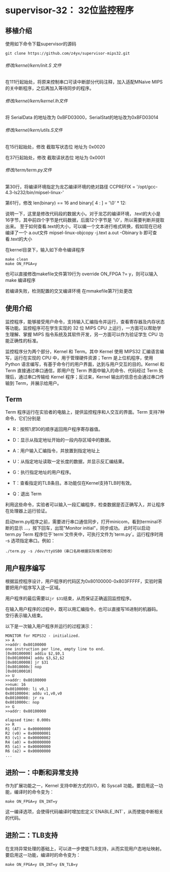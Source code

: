 # supervisor-32： 32位监控程序

## 移植介绍

使用如下命令下载supervisor的源码

```
git clone https://github.com/z4yx/supervisor-mips32.git
```

###### 修改/kernel/kern/init.S 文件

在111行起始处，将原来控制串口可读中断部分代码注释，加入适配MNaive MIPS的关中断程序，之后再加入等待同步的程序。

###### 修改/kernel/kern/kernel.lh文件

将 SerialData 的地址改为 0xBFD03000，SerialStat的地址改为0xBFD03014

###### 修改/kernel/kern/utils.S文件

在15行起始处，修改 截取写状态位 地址为 0x0020

在37行起始处，修改 截取读状态位 地址为 0x0001

###### 修改/term/term.py文件

第30行，将编译环境指定为龙芯编译环境的绝对路径
CCPREFIX = '/opt/gcc-4.3-ls232/bin/mipsel-linux-'

第61行，修改
len(binary) == 16 and binary[ 4 : ] = '\0' * 12:

说明一下，这里是修改代码段的数据大小。对于龙芯的编译环境，.text的大小是16字节，其中前四个字节是代码数据，后面12个字节是 '\0'，所以需要判断并提取出来。
至于如何查看.text的大小，可以编一个文本进行格式转换，假如现在已经编译了一个 a.out文件
mipsel-linux-objcopy -j.text a.out -Obinary b 即可查看.text的大小

在kernel目录下，输入如下命令编译程序

```
make clean
make ON_FPGA=y
```

也可以直接修改makefile文件第19行为 override ON\_FPGA ?= y，则可以输入make 编译程序

若编译失败，检测配置的交叉编译环境 在mmakefile第7行处更改

## 使用介绍

监控程序，能够接受用户命令，支持输入汇编指令并运行，查看寄存器及内存状态等功能。监控程序可在学生实现的 32 位 MIPS CPU 上运行，一方面可以帮助学生理解、掌握 MIPS 指令系统及其软件开发，另一方面可以作为验证学生 CPU 功能正确性的标准。

监控程序分为两个部分，Kernel 和 Term。其中 Kernel 使用 MIPS32 汇编语言编写，运行在实现的 CPU 中，用于管理硬件资源；Term 是上位机程序，使用 Python 语言编写，有基于命令行的用户界面，达到与用户交互的目的。Kernel 和 Term 直接通过串口通信，即用户在 Term 界面中输入的命令、代码经过 Term 处理后，通过串口传输给 Kernel 程序；反过来，Kernel 输出的信息也会通过串口传输到 Term，并展示给用户。


## Term

Term 程序运行在实验者的电脑上，提供监控程序和人交互的界面。Term 支持7种命令，它们分别是

* R：按照$1至$30的顺序返回用户程序寄存器值。

* D：显示从指定地址开始的一段内存区域中的数据。

* A：用户输入汇编指令，并放置到指定地址上

* U：从指定地址读取一定长度的数据，并显示反汇编结果。

* G：执行指定地址的用户程序。

* T：查看指定的TLB条目。本功能仅在Kernel支持TLB时有效。

* Q：退出 Term

利用这些命令，实验者可以输入一段汇编程序，检查数据是否正确写入，并让程序在处理器上运行验证。

启动term.py程序之前，需要进行串口通信同步，打开minicom，看到terminal不断的显示 ...，按下回车，出现"Monitor initial"，同步成功。
此时可以启动term.py
Term 程序位于\`term\`文件夹中，可执行文件为\`term.py\`。运行程序时用 -s 选项指定串口。例如：

```
./term.py -s /dev/ttyUSB0（串口名称根据实际情况修改）
```

## 用户程序编写

根据监控程序设计，用户程序的代码区为0x80100000-0x803FFFFF，实验时需要把用户程序写入这一区域。

用户程序的最后需要以`jr $31`结束，从而保证正确返回监控程序。

在输入用户程序的过程中，既可以用汇编指令，也可以直接写16进制的机器码。空行表示输入结束。

以下是一次输入用户程序并运行的过程演示：

```
MONITOR for MIPS32 - initialized.
>> A 
>>addr: 0x80100000 
one instruction per line, empty line to end. 
[0x80100000] addiu $2,$0,1 
[0x80100004] addu $3,$2,$2 
[0x80100008] jr $31 
[0x8010000c] nop 
[0x80100010] 
>> U 
>>addr: 0x80100000 
>>num: 16 
0x80100000: li v0,1 
0x80100004: addu v1,v0,v0 
0x80100008: jr ra 
0x8010000c: nop 
>> G 
>>addr: 0x80100000 

elapsed time: 0.000s 
>> R 
R1 (AT) = 0x00000000 
R2 (v0) = 0x00000001 
R3 (v1) = 0x00000002 
R4 (a0) = 0x00000000 
R5 (a1) = 0x00000000 
R6 (a2) = 0x00000000 
...
```
## 进阶一：中断和异常支持

作为扩展功能之一，Kernel 支持中断方式的I/O，和 Syscall 功能。要启用这一功能，编译时的命令变为：

```
make ON_FPGA=y EN_INT=y
```

这一编译选项，会使得代码编译时增加宏定义\`ENABLE\_INT\`，从而使能中断相关的代码。

## 进阶二：TLB支持

在支持异常处理的基础上，可以进一步使能TLB支持，从而实现用户态地址映射。要启用这一功能，编译时的命令变为：

```
make ON_FPGA=y EN_INT=y EN_TLB=y
```




